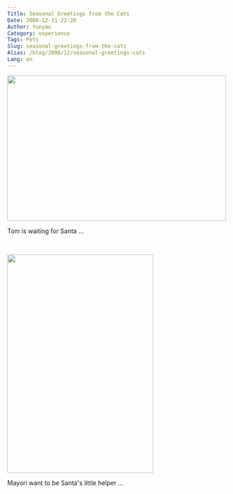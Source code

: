 ```yaml
---
Title: Seasonal Greetings from the Cats
Date: 2008-12-31 22:20
Author: Yunyao
Category: experience
Tags: Pets
Slug: seasonal-greetings-from-the-cats
Alias: /blog/2008/12/seasonal-greetings-cats
Lang: en
---
```


<img src="http://farm4.static.flickr.com/3235/3136652664_8ff94c4266.jpg?v=0" width="500" height="333" />

Tom is waiting for Santa ...

 

<img src="http://farm4.static.flickr.com/3294/3135823833_f42943d49a.jpg?v=0" width="333" height="500" />

Mayori want to be Santa's little helper ...
